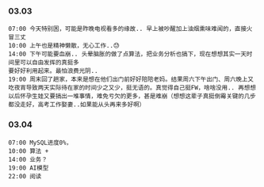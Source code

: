 
### 03.03

	07:00 今天特别困，可能是昨晚电视看多的缘故.. 早上被吵醒加上油烟熏味难闻的，直接火冒三丈
	10:00 上午也是精神懒散，无心工作..😓
	14:00 下午可能要血崩.. 头晕脑胀的做了点算法，把业务分析也搞下，现在想想其实一天时间里可以自由发挥的真挺多
	要好好利用起来。最怕浪费光阴..
	19:00 周末回了趟家，本来是想在他们出门前好好陪陪老妈。结果周六下午出门、周六晚上又吃夜宵导致两天实际待在家的时间少之又少，挺无语的。真觉得自己挺FW，啥啥没用.. 再想想以后怀孕生娃又要搞出一堆事情，难免亏欠的更多，甚是难崩（想想这辈子真挺倒霉关键的几步都没走好，高考工作娶妻..如果能从头再来多好啊）


### 03.04

	07:00 MySQL进度0%，
	10:00 算法 +
	14:00 业务？
	19:00 AI模型
	22:00 阅读